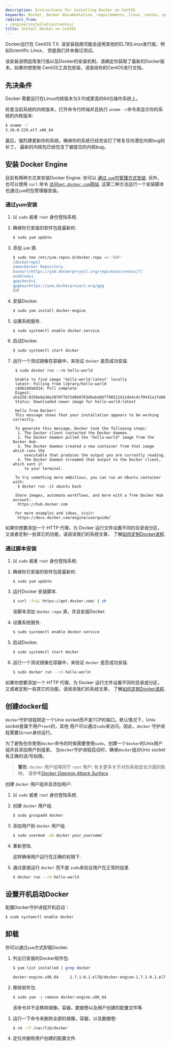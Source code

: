 ```yaml
---
description: Instructions for installing Docker on CentOS
keywords: Docker, Docker documentation, requirements, linux, centos, epel, docker.io,  docker-io
redirect_from:
- /engine/installation/centos/
title: Install Docker on CentOS
---
```


Docker运行在 CentOS 7.X. 该安装指南可能会适用其他的EL7的Linux发行版，例如Scientific Linux，
但是我们并未做过测试。

该安装说明适用发行版以及Docker的安装机制，请确定你获取了最新的Docker版本。如果你想使用
CentOS工具包安装，请查阅你的CentOS发行文档。

## 先决条件

Docker 需要运行在Linux内核版本为3.10或更高的64位操作系统上。

检查当前系统的内核版本，打开命令行终端并且执行 `uname -r`命令来显示你的系统的内核版本:

```bash
$ uname -r
3.10.0-229.el7.x86_64
```

最后，强烈建更新你的系统。确保你的系统已经完全打了修复任何潜在内核bug的补丁。
最新的内核包已经包含了被提交的内核bug。

## 安装 Docker Engine

目前有两种方式来安装Docker Engine.  你可以 [通过 `yum`包管理方式安装](#install-with-yum). 
另外，也可以使用 `curl` 命令 [访问`get.docker.com`网站](#install-with-the-script). 
这第二种方法运行一个安装脚本也通过`yum`的包管理器安装。

### 通过yum安装

1. 以 `sudo` 或者 `root` 身份登陆系统.

2. 确保你已安装的软件包是最新的.

    ```bash
    $ sudo yum update
    ```

3. 添加 `yum` 源.

    ```bash
    $ sudo tee /etc/yum.repos.d/docker.repo <<-'EOF'
    [dockerrepo]
    name=Docker Repository
    baseurl=https://yum.dockerproject.org/repo/main/centos/7/
    enabled=1
    gpgcheck=1
    gpgkey=https://yum.dockerproject.org/gpg
    EOF
    ```

4. 安装Docker.

    ```bash
    $ sudo yum install docker-engine
    ```

5. 设置系统服务.

    ```bash
    $ sudo systemctl enable docker.service
    ```

6. 启动Docker.

    ```bash
    $ sudo systemctl start docker
    ```

7. 运行一个测试镜像在容器中，来验证 `docker` 是否成功安装.

        $ sudo docker run --rm hello-world

        Unable to find image 'hello-world:latest' locally
        latest: Pulling from library/hello-world
        c04b14da8d14: Pull complete
        Digest: sha256:0256e8a36e2070f7bf2d0b0763dbabdd67798512411de4cdcf9431a1feb60fd9
        Status: Downloaded newer image for hello-world:latest

        Hello from Docker!
        This message shows that your installation appears to be working correctly.

        To generate this message, Docker took the following steps:
         1. The Docker client contacted the Docker daemon.
         2. The Docker daemon pulled the "hello-world" image from the Docker Hub.
         3. The Docker daemon created a new container from that image which runs the
            executable that produces the output you are currently reading.
         4. The Docker daemon streamed that output to the Docker client, which sent it
            to your terminal.

        To try something more ambitious, you can run an Ubuntu container with:
         $ docker run -it ubuntu bash

        Share images, automate workflows, and more with a free Docker Hub account:
         https://hub.docker.com

        For more examples and ideas, visit:
         https://docs.docker.com/engine/userguide/

如果你想要添加一个 HTTP 代理，为 Docker 运行文件设置不同的目录或分区，又或者定制一些其它的功能，请阅读我们的系统文章，
了解[如何定制Docker进程](../../admin/systemd.md).

### 通过脚本安装

1. 以 `sudo` 或者 `root` 身份登陆系统.

2. 确保你已安装的软件包是最新的.

    ```bash
    $ sudo yum update
    ```

3. 运行Docker 安装脚本.

    ```bash
    $ curl -fsSL https://get.docker.com/ | sh
    ```

    该脚本添加 `docker.repo` 源，并且安装Docker.

4. 设置系统服务.

    ```bash
    $ sudo systemctl enable docker.service
    ```

5. 启动Docker.

    ```bash
    $ sudo systemctl start docker
    ```

6. 运行一个测试镜像在容器中，来验证 `docker` 是否成功安装.

    ```bash
    $ sudo docker run --rm hello-world
    ```

如果你想要添加一个 HTTP 代理，为 Docker 运行文件设置不同的目录或分区，又或者定制一些其它的功能，请阅读我们的系统文章，
了解[如何定制Docker进程](../../admin/systemd.md).

## 创建docker组

`docker`守护进程绑定一个Unix socket而不是TCP的端口。默认情况下，Unix socket是属于用户`root`的，其他
用户可以通过`sudo`来访问。因此，`docker` 守护进程需要以`root`身份运行。

为了避免在你使用`docker`命令的时候需要使用`sudo`，创建一个`docker`的Unix用户组并且添加用户到组里。
当`docker`守护进程启动时，确保`docker`组对Unix socket有正确的读/写权限。

>**警告**: `docker` 用户组等同于 `root` 用户; 有关更多关于对你系统安全方面的影响，
> 请参考[*Docker Daemon Attack
>Surface*](../../security/security.md#docker-daemon-attack-surface) .

创建 `docker` 用户组并且添加用户:

1. 以 `sudo` 或者 `root` 身份登陆系统.

2. 创建 `docker` 用户组.

    ```bash
    $ sudo groupadd docker
    ```

3. 添加用户到 `docker` 用户组.

    ```bash
    $ sudo usermod -aG docker your_username`
    ```

4. 重新登陆.

    这样确保用户运行在正确的权限下.

5. 通过直接运行 `docker` 而不是 `sudo`来验证用户在正常的组里.

    ```bash
    $ docker run --rm hello-world
    ```

## 设置开机启动Docker

配置Docker守护进程开机启动：

```bash
$ sudo systemctl enable docker
```

## 卸载

你可以通过`yum`方式卸载Docker.

1. 列出已安装的Docker软件包.

    ```bash
    $ yum list installed | grep docker

    docker-engine.x86_64     1.7.1-0.1.el7@/docker-engine-1.7.1-0.1.el7.x86_64
    ```

2. 移除软件包.

    ```bash
    $ sudo yum -y remove docker-engine.x86_64
    ```

    该命令并不会移除镜像，容器，数据卷以及用户创建的配置文件等.

3. 运行一下命令来删除全部的镜像，容器，以及数据卷:

    ```bash
    $ rm -rf /var/lib/docker
    ```

4. 定位并删除用户创建的配置文件.
